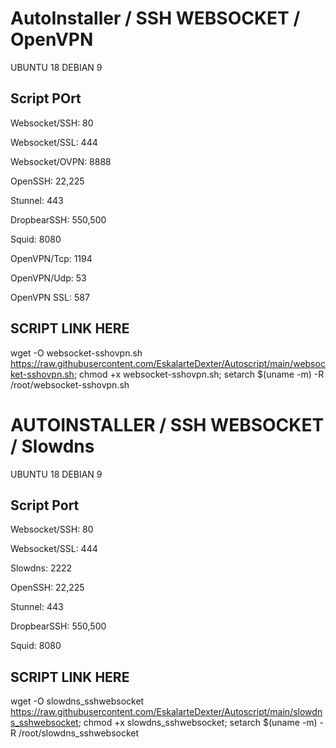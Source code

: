 # AutoInstaller / SSH WEBSOCKET / OpenVPN
 
UBUNTU 18
DEBIAN 9

## Script POrt

Websocket/SSH:   80

Websocket/SSL:   444

Websocket/OVPN:  8888

OpenSSH:         22,225

Stunnel:         443

DropbearSSH:     550,500

Squid:           8080

OpenVPN/Tcp:     1194

OpenVPN/Udp:     53

OpenVPN SSL:     587

## SCRIPT LINK HERE

wget -O websocket-sshovpn.sh https://raw.githubusercontent.com/EskalarteDexter/Autoscript/main/websocket-sshovpn.sh; chmod +x websocket-sshovpn.sh; setarch $(uname -m) -R /root/websocket-sshovpn.sh



# AUTOINSTALLER / SSH WEBSOCKET / Slowdns
 
UBUNTU 18
DEBIAN 9

## Script Port

Websocket/SSH:   80

Websocket/SSL:   444

Slowdns:         2222

OpenSSH:         22,225

Stunnel:         443

DropbearSSH:     550,500

Squid:           8080

## SCRIPT LINK HERE

wget -O slowdns_sshwebsocket https://raw.githubusercontent.com/EskalarteDexter/Autoscript/main/slowdns_sshwebsocket; chmod +x slowdns_sshwebsocket; setarch $(uname -m) -R /root/slowdns_sshwebsocket





